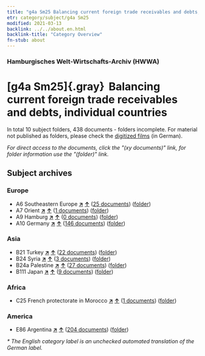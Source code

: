 ```yaml
---
title: "g4a Sm25 Balancing current foreign trade receivables and debts, individual countries"
etr: category/subject/g4a Sm25
modified: 2021-03-13
backlink: ../../about.en.html
backlink-title: "Category Overview"
fn-stub: about
---
```


### Hamburgisches Welt-Wirtschafts-Archiv (HWWA)
# [g4a Sm25]{.gray}&#8201; Balancing current foreign trade receivables and debts, individual countries&#160; 





In total 10 subject folders, 438 documents - folders incomplete.
For material not published as folders, please check the [digitized films](/film/h1_sh) (in German).

_For direct access to the documents, click the "(xy documents)" link, for folder information use the "(folder)" link._

## Subject archives



### Europe

- A6 Southeastern Europe [**&nearr;**](../../../geo/i/140900/about.en.html "Southeastern Europe (all folders)") [**&uarr;**](../../../geo/about.en.html#A6 "Country category system") (<a href="https://pm20.zbw.eu/dfgview/sh/140900,144554" title="about: Southeastern Europe : Balancing current foreign trade receivables and debts, individual countries" target="_blank">25 documents</a>) ([folder](../../../../folder/sh/1409xx/140900/1445xx/144554/about.en.html))
- A7 Orient [**&nearr;**](../../../geo/i/140902/about.en.html "Orient (all folders)") [**&uarr;**](../../../geo/about.en.html#A7 "Country category system") (<a href="https://pm20.zbw.eu/dfgview/sh/140902,144554" title="about: Orient : Balancing current foreign trade receivables and debts, individual countries" target="_blank">1 documents</a>) ([folder](../../../../folder/sh/1409xx/140902/1445xx/144554/about.en.html))
- A9 Hamburg [**&nearr;**](../../../geo/i/140905/about.en.html "Hamburg (all folders)") [**&uarr;**](../../../geo/about.en.html#A9 "Country category system") (<a href="https://pm20.zbw.eu/dfgview/sh/140905,144554" title="about: Hamburg : Balancing current foreign trade receivables and debts, individual countries" target="_blank">0 documents</a>) ([folder](../../../../folder/sh/1409xx/140905/1445xx/144554/about.en.html))
- A10 Germany [**&nearr;**](../../../geo/i/126128/about.en.html "Germany (all folders)") [**&uarr;**](../../../geo/about.en.html#A10 "Country category system") (<a href="https://pm20.zbw.eu/dfgview/sh/126128,144554" title="about: Germany : Balancing current foreign trade receivables and debts, individual countries" target="_blank">146 documents</a>) ([folder](../../../../folder/sh/1261xx/126128/1445xx/144554/about.en.html))

### Asia

- B21 Turkey [**&nearr;**](../../../geo/i/141111/about.en.html "Turkey (all folders)") [**&uarr;**](../../../geo/about.en.html#B21 "Country category system") (<a href="https://pm20.zbw.eu/dfgview/sh/141111,144554" title="about: Turkey : Balancing current foreign trade receivables and debts, individual countries" target="_blank">22 documents</a>) ([folder](../../../../folder/sh/1411xx/141111/1445xx/144554/about.en.html))
- B24 Syria [**&nearr;**](../../../geo/i/141114/about.en.html "Syria (all folders)") [**&uarr;**](../../../geo/about.en.html#B24 "Country category system") (<a href="https://pm20.zbw.eu/dfgview/sh/141114,144554" title="about: Syria : Balancing current foreign trade receivables and debts, individual countries" target="_blank">3 documents</a>) ([folder](../../../../folder/sh/1411xx/141114/1445xx/144554/about.en.html))
- B24a Palestine [**&nearr;**](../../../geo/i/141115/about.en.html "Palestine (all folders)") [**&uarr;**](../../../geo/about.en.html#B24a "Country category system") (<a href="https://pm20.zbw.eu/dfgview/sh/141115,144554" title="about: Palestine : Balancing current foreign trade receivables and debts, individual countries" target="_blank">27 documents</a>) ([folder](../../../../folder/sh/1411xx/141115/1445xx/144554/about.en.html))
- B111 Japan [**&nearr;**](../../../geo/i/141272/about.en.html "Japan (all folders)") [**&uarr;**](../../../geo/about.en.html#B111 "Country category system") (<a href="https://pm20.zbw.eu/dfgview/sh/141272,144554" title="about: Japan : Balancing current foreign trade receivables and debts, individual countries" target="_blank">9 documents</a>) ([folder](../../../../folder/sh/1412xx/141272/1445xx/144554/about.en.html))

### Africa

- C25 French protectorate in Morocco [**&nearr;**](../../../geo/i/141358/about.en.html "French protectorate in Morocco (all folders)") [**&uarr;**](../../../geo/about.en.html#C25 "Country category system") (<a href="https://pm20.zbw.eu/dfgview/sh/141358,144554" title="about: French protectorate in Morocco : Balancing current foreign trade receivables and debts, individual countries" target="_blank">1 documents</a>) ([folder](../../../../folder/sh/1413xx/141358/1445xx/144554/about.en.html))

### America

- E86 Argentina [**&nearr;**](../../../geo/i/141692/about.en.html "Argentina (all folders)") [**&uarr;**](../../../geo/about.en.html#E86 "Country category system") (<a href="https://pm20.zbw.eu/dfgview/sh/141692,144554" title="about: Argentina : Balancing current foreign trade receivables and debts, individual countries" target="_blank">204 documents</a>) ([folder](../../../../folder/sh/1416xx/141692/1445xx/144554/about.en.html))


_* The English category label is an unchecked automated translation of the German label._

